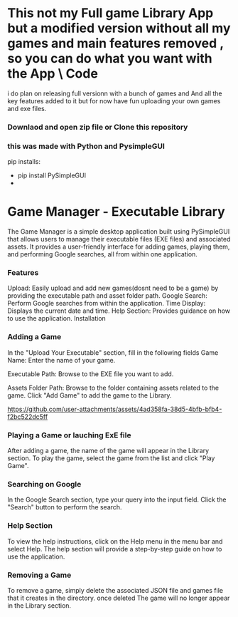 # This not my Full game Library App but a modified version without all my games and main features removed , so you can do what you want with the App \ Code
i do plan on releasing full versionn with a bunch of games and And all the key features added to it but for now have fun uploading your own games and exe files.
 
### Downlaod and open zip file or Clone this repository 

### this was made with Python and PysimpleGUI
pip installs:
- pip install PySimpleGUI
- 
# Game Manager - Executable Library
The Game Manager is a simple desktop application built using PySimpleGUI that allows users to manage their executable files (EXE files) and associated assets. It provides a user-friendly interface for adding games, playing them, and performing Google searches, all from within one application.

### Features
Upload: Easily upload and add new games(dosnt need to be a game) by providing the executable path and asset folder path.
Google Search: Perform Google searches from within the application.
Time Display: Displays the current date and time.
Help Section: Provides guidance on how to use the application.
Installation 

### Adding a Game
In the "Upload Your Executable" section, fill in the following fields
Game Name: Enter the name of your game.

Executable Path: Browse to the EXE file you want to add.

Assets Folder Path: Browse to the folder containing assets related to the game.
Click "Add Game" to add the game to the Library.

https://github.com/user-attachments/assets/4ad358fa-38d5-4bfb-bfb4-f2bc522dc5ff

### Playing a Game or lauching ExE file
After adding a game, the name of the game will appear in the Library section.
To play the game, select the game from the list and click "Play Game".

### Searching on Google
In the Google Search section, type your query into the input field.
Click the "Search" button to perform the search.

### Help Section
To view the help instructions, click on the Help menu in the menu bar and select Help.
The help section will provide a step-by-step guide on how to use the application.

### Removing a Game
To remove a game, simply delete the associated JSON file and games file that it creates in the directory.
once deleted The game will no longer appear in the Library section.
